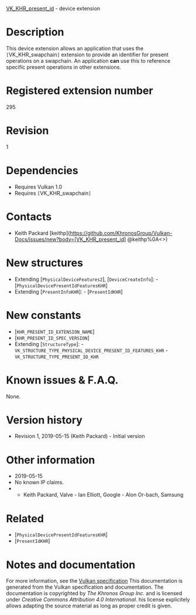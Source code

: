[VK_KHR_present_id](https://www.khronos.org/registry/vulkan/specs/1.3-extensions/man/html/VK_KHR_present_id.html) - device extension

# Description
This device extension allows an application that uses the
`[`VK_KHR_swapchain`]` extension to provide an identifier for present
operations on a swapchain.
An application  **can**  use this to reference specific present operations in
other extensions.

# Registered extension number
295

# Revision
1

# Dependencies
- Requires Vulkan 1.0
- Requires `[`VK_KHR_swapchain`]`

# Contacts
- Keith Packard [keithp](https://github.com/KhronosGroup/Vulkan-Docs/issues/new?body=[VK_KHR_present_id] @keithp%0A<<Here describe the issue or question you have about the VK_KHR_present_id extension>>)

# New structures
- Extending [`PhysicalDeviceFeatures2`], [`DeviceCreateInfo`]:  - [`PhysicalDevicePresentIdFeaturesKHR`] 
- Extending [`PresentInfoKHR`]:  - [`PresentIdKHR`]

# New constants
- [`KHR_PRESENT_ID_EXTENSION_NAME`]
- [`KHR_PRESENT_ID_SPEC_VERSION`]
- Extending [`StructureType`]:  - `VK_STRUCTURE_TYPE_PHYSICAL_DEVICE_PRESENT_ID_FEATURES_KHR`  - `VK_STRUCTURE_TYPE_PRESENT_ID_KHR`

# Known issues & F.A.Q.
None.

# Version history
- Revision 1, 2019-05-15 (Keith Packard)  - Initial version

# Other information
* 2019-05-15
* No known IP claims.
*   - Keith Packard, Valve  - Ian Elliott, Google  - Alon Or-bach, Samsung

# Related
- [`PhysicalDevicePresentIdFeaturesKHR`]
- [`PresentIdKHR`]

# Notes and documentation
For more information, see the [Vulkan specification](https://www.khronos.org/registry/vulkan/specs/1.3-extensions/html/vkspec.html)
This documentation is generated from the Vulkan specification and documentation.
The documentation is copyrighted by *The Khronos Group Inc.* and is licensed under *Creative Commons Attribution 4.0 International*.
his license explicitely allows adapting the source material as long as proper credit is given.
        